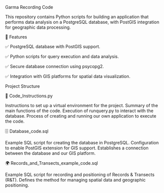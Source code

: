 Garma Recording Code

This repository contains Python scripts for building an application that performs data analysis on a PostgreSQL database, with PostGIS integration for geographic data processing.

🔹 Features

✅ PostgreSQL database with PostGIS support.

✅ Python scripts for query execution and data analysis.

✅ Secure database connection using psycopg2.

✅ Integration with GIS platforms for spatial data visualization.

Project Structure

📜 Code_Instructions.py

Instructions to set up a virtual environment for the project.
Summary of the main functions of the code.
Execution of runquery.py to interact with the database.
Process of creating and running our own application to execute the code.

🗄️ Database_code.sql

Example SQL script for creating the database in PostgreSQL.
Configuration to enable PostGIS extension for GIS support.
Establishes a connection between the database and our GIS platform.

🌍 Records_and_Transects_example_code.sql

Example SQL script for recording and positioning of Records & Transects (R&T).
Defines the method for managing spatial data and geographic positioning.

